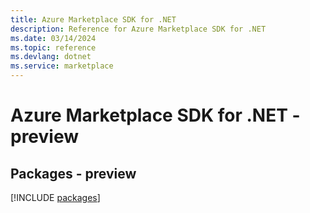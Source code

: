 ```yaml
---
title: Azure Marketplace SDK for .NET
description: Reference for Azure Marketplace SDK for .NET
ms.date: 03/14/2024
ms.topic: reference
ms.devlang: dotnet
ms.service: marketplace
---
```

# Azure Marketplace SDK for .NET - preview
## Packages - preview
[!INCLUDE [packages](marketplace-index.md)]